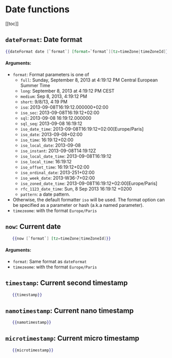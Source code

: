 # Date functions

[[toc]]


## `dateFormat`: Date format

```handlebars
{{dateFormat date [`format`] [format=`format`][tz=timeZone|timeZoneId]}}
```


#### Arguments: 
- `format`: Format parameters is one of
    - `full`: Sunday, September 8, 2013 at 4:19:12 PM Central European Summer Time
    - `long`: September 8, 2013 at 4:19:12 PM CEST
    - `medium`: Sep 8, 2013, 4:19:12 PM
    - `short`: 9/8/13, 4:19 PM
    - `iso`: 2013-09-08T16:19:12.000000+02:00
    - `iso_sec`: 2013-09-08T16:19:12+02:00
    - `sql`: 2013-09-08 16:19:12.000000
    - `sql_seq`: 2013-09-08 16:19:12
    - `iso_date_time`: 2013-09-08T16:19:12+02:00[Europe/Paris]
    - `iso_date`: 2013-09-08+02:00
    - `iso_time`: 16:19:12+02:00
    - `iso_local_date`: 2013-09-08
    - `iso_instant`: 2013-09-08T14:19:12Z
    - `iso_local_date_time`: 2013-09-08T16:19:12
    - `iso_local_time`: 16:19:12
    - `iso_offset_time`: 16:19:12+02:00
    - `iso_ordinal_date`: 2013-251+02:00
    - `iso_week_date`: 2013-W36-7+02:00
    - `iso_zoned_date_time`: 2013-09-08T16:19:12+02:00[Europe/Paris]
    - `rfc_1123_date_time`: Sun, 8 Sep 2013 16:19:12 +0200
    - `pattern`: a date pattern.
- Otherwise, the default formatter `iso` will be used. The format option can be specified as a parameter or hash (a.k.a named parameter).
 - `timezeome`: with the format `Europe/Paris`

## `now`: Current date

```handlebars
   {{now [`format`] [tz=timeZone|timeZoneId]}}
```

#### Arguments: 
- `format`: Same format as `dateFormat`
 - `timezeome`: with the format `Europe/Paris`

## `timestamp`: Current second timestamp 

```handlebars
   {{timestamp}}
```


## `namotimestamp`: Current nano timestamp 

```handlebars
   {{namotimestamp}}
```


## `microtimestamp`: Current micro timestamp 

```handlebars
   {{microtimestamp}}
```
